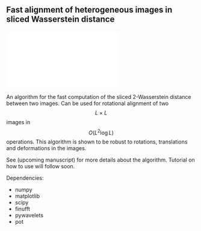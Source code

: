 ## Fast alignment of heterogeneous images in sliced Wasserstein distance

![My Image](Figures/demo.pdf)

An algorithm for the fast computation of the sliced 2-Wasserstein distance between two images. Can be used for rotational alignment of two $$L \times L$$ images in $$O(L^2 \log L)$$ operations.
This algorithm is shown to be robust to rotations, translations and deformations in the images.

See (upcoming manuscript) for more details about the algorithm. Tutorial on how to use will follow soon.

Dependencies:
- numpy
- matplotlib
- scipy
- finufft
- pywavelets
- pot
